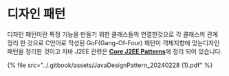 # 디자인 패턴

디자인 패턴이란 특정 기능을 만들기 위한 클래스들의 연결한것으로 각 클래스의 관계 정리 한 것으로 C언어로 작성된 GoF(Gang-Of-Four) 패턴이 객체지향에 맞는디자인 패턴을 정리한 것이고 자바 J2EE 관련은 [**Core J2EE Patterns**](http://www.corej2eepatterns.com/)에 정리 되어 있습니다.

{% file src="../.gitbook/assets/JavaDesignPattern_20240228 (1).pdf" %}
